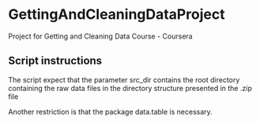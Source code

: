 # GettingAndCleaningDataProject
Project for Getting and Cleaning Data Course - Coursera

## Script instructions
The script expect that the parameter src_dir contains the root directory containing the raw data files in the directory structure presented in the .zip file

Another restriction is that the package data.table is necessary.

